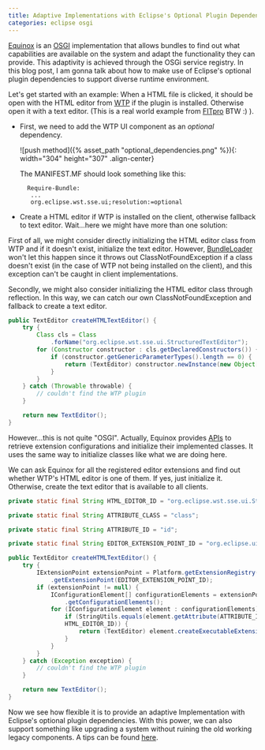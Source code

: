 ```yaml
---
title: Adaptive Implementations with Eclipse's Optional Plugin Dependencies
categories: eclipse osgi
---
```


[Equinox][1] is an [OSGI][2] implementation that allows bundles to find out what capabilities are available on the system and adapt the functionality they can provide. This adaptivity is achieved through the OSGi service registry. In this blog post, I am gonna talk about how to make use of Eclipse's optional plugin dependencies to support diverse runtime environment.

<!--more-->

Let's get started with an example: When a HTML file is clicked, it should be open with the HTML editor from [WTP][3] if the plugin is installed. Otherwise open it with a text editor. (This is a real world example from [FITpro][4] BTW :) ).

* First, we need to add the WTP UI component as an *optional* dependency.

	![push method]({% asset_path "optional_dependencies.png" %}){: width="304" height="307" .align-center}

	The MANIFEST.MF should look something like this:

		Require-Bundle:
		 ...
		 org.eclipse.wst.sse.ui;resolution:=optional

* Create a HTML editor if WTP is installed on the client, otherwise fallback to text editor. Wait...here we might have more than one solution:

First of all, we might consider directly initializing the HTML editor class from WTP and if it doesn't exist, initialize the text editor. However, [BundleLoader][5] won't let this happen since it throws out ClassNotFoundException if a class doesn't exist (in the case of WTP not being installed on the client), and this exception can't be caught in client implementations.

Secondly, we might also consider initializing the HTML editor class through reflection. In this way, we can catch our own ClassNotFoundException and fallback to create a text editor.

```java
public TextEditor createHTMLTextEditor() {
	try {
		Class cls = Class
			.forName("org.eclipse.wst.sse.ui.StructuredTextEditor");
		for (Constructor constructor : cls.getDeclaredConstructors()) {
			if (constructor.getGenericParameterTypes().length == 0) {
				return (TextEditor) constructor.newInstance(new Object[0]);
			}
		}
	} catch (Throwable throwable) {
		// couldn't find the WTP plugin
	}

	return new TextEditor();
}
```

However...this is not quite "OSGI". Actually, Equinox provides [APIs][6] to retrieve extension configurations and initialize their implemented classes. It uses the same way to initialize classes like what we are doing here.

We can ask Equinox for all the registered editor extensions and find out whether WTP's HTML editor is one of them. If yes, just initialize it. Otherwise, create the text editor that is available to all clients.

```java
private static final String HTML_EDITOR_ID = "org.eclipse.wst.sse.ui.StructuredTextEditor";

private static final String ATTRIBUTE_CLASS = "class";

private static final String ATTRIBUTE_ID = "id";

private static final String EDITOR_EXTENSION_POINT_ID = "org.eclipse.ui.editors";

public TextEditor createHTMLTextEditor() {
	try {
		IExtensionPoint extensionPoint = Platform.getExtensionRegistry()
			.getExtensionPoint(EDITOR_EXTENSION_POINT_ID);
		if (extensionPoint != null) {
			IConfigurationElement[] configurationElements = extensionPoint
				.getConfigurationElements();
			for (IConfigurationElement element : configurationElements) {
				if (StringUtils.equals(element.getAttribute(ATTRIBUTE_ID),
				HTML_EDITOR_ID)) {
					return (TextEditor) element.createExecutableExtension(ATTRIBUTE_CLASS);
				}
			}
		}
	} catch (Exception exception) {
		// couldn't find the WTP plugin
	}

	return new TextEditor();
}
```

Now we see how flexible it is to provide an adaptive Implementation with Eclipse's optional plugin dependencies. With this power, we can also support something like upgrading a system without ruining the old working legacy components. A tips can be found [here][7].

[1]: http://www.eclipse.org/equinox/
[2]: http://www.osgi.org
[3]: http://www.eclipse.org/webtools/
[4]: http://sourceforge.net/projects/fitpro/
[5]: http://mobius.inria.fr/eclipse-doc/org/eclipse/osgi/framework/internal/core/BundleLoader.html#findClass(java.lang.String)
[6]: http://help.eclipse.org/help32/index.jsp?topic=/org.eclipse.platform.doc.isv/reference/api/org/eclipse/core/runtime/IConfigurationElement.html
[7]: http://www.developer.com/java/web/article.php/3655231/Eclipse-Tip-Use-Optional-Plug-in-Dependencies-to-Support-Diverse-Runtime-Environments.htm
